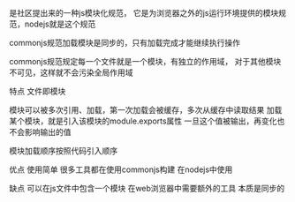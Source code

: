

是社区提出来的一种js模块化规范，
它是为浏览器之外的js运行环境提供的模块规范，nodejs就是这个规范

commonjs规范加载模块是同步的，只有加载完成才能继续执行操作

commonjs规范规定每一个文件就是一个模块，有独立的作用域，
对于其他模块不可见，这样就不会污染全局作用域


特点
文件即模块

模块可以被多次引用、加载，第一次加载会被缓存，多次从缓存中读取结果
加载某个模块，就是引入该模块的module.exports属性
一旦这个值被输出，再变化也不会影响输出的值

模块加载顺序按照代码引入顺序


优点
使用简单
很多工具都在使用commonjs构建
在nodejs中使用

缺点
可以在js文件中包含一个模块
在web浏览器中需要额外的工具
本质是同步的